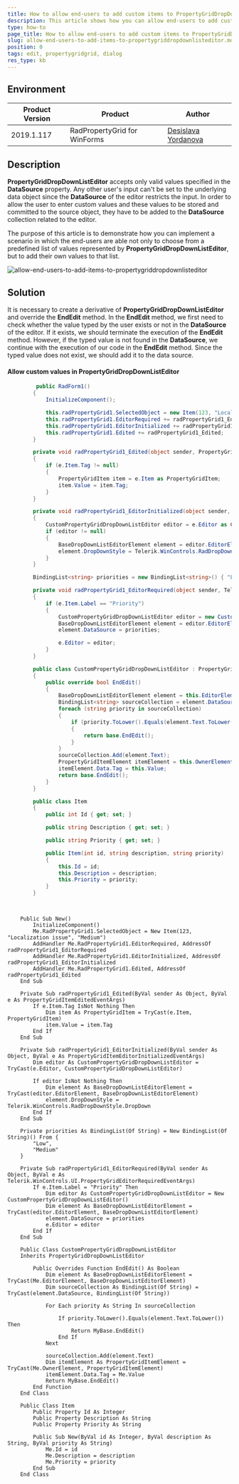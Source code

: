 ```yaml
---
title: How to allow end-users to add custom items to PropertyGridDropDownListEditor
description: This article shows how you can allow end-users to add custom items to the PropertyGridDropDownListEditor.
type: how-to
page_title: How to allow end-users to add custom items to PropertyGridDropDownListEditor 
slug: allow-end-users-to-add-items-to-propertygriddropdownlisteditor.md
position: 0
tags: edit, propertygridgrid, dialog
res_type: kb
---
```


## Environment
 
|Product Version|Product|Author|
|----|----|----|
|2019.1.117|RadPropertyGrid for WinForms|[Desislava Yordanova](https://www.telerik.com/blogs/author/desislava-yordanova)|
 

## Description

**PropertyGridDropDownListEditor** accepts only valid values specified in the **DataSource** property. Any other user's input can't be set to the underlying data object since the **DataSource** of the editor restricts the input. In order to allow the user to enter custom values and these values to be stored and committed to the source object, they have to be added to the **DataSource** collection related to the editor. 

The purpose of this article is to demonstrate how you can implement a scenario in which the end-users are able not only to choose from a predefined list of values represented by **PropertyGridDropDownListEditor**, but to add their own values to that list.
 
![allow-end-users-to-add-items-to-propertygriddropdownlisteditor](images/allow-end-users-to-add-items-to-propertygriddropdownlisteditor.gif)

## Solution 
 
It is necessary to create a derivative of **PropertyGridDropDownListEditor** and override the **EndEdit** method. In the **EndEdit** method, we first need to check whether the value typed by the user exists or not in the **DataSource** of the editor. If it exists, we should terminate the execution of the **EndEdit** method. However, if the typed value is not found in the **DataSource**, we continue with the execution of our code in the **EndEdit** method. Since the typed value does not exist, we should add it to the data source.

#### Allow custom values in PropertyGridDropDownListEditor

````C#
         public RadForm1()
        {
            InitializeComponent();

            this.radPropertyGrid1.SelectedObject = new Item(123, "Localization issue", "Medium");
            this.radPropertyGrid1.EditorRequired += radPropertyGrid1_EditorRequired;
            this.radPropertyGrid1.EditorInitialized += radPropertyGrid1_EditorInitialized;
            this.radPropertyGrid1.Edited += radPropertyGrid1_Edited;
        }

        private void radPropertyGrid1_Edited(object sender, PropertyGridItemEditedEventArgs e)
        {
            if (e.Item.Tag != null)
            {
                PropertyGridItem item = e.Item as PropertyGridItem;
                item.Value = item.Tag;
            }
        }

        private void radPropertyGrid1_EditorInitialized(object sender, PropertyGridItemEditorInitializedEventArgs e)
        {
            CustomPropertyGridDropDownListEditor editor = e.Editor as CustomPropertyGridDropDownListEditor;
            if (editor != null)
            {
                BaseDropDownListEditorElement element = editor.EditorElement as BaseDropDownListEditorElement;
                element.DropDownStyle = Telerik.WinControls.RadDropDownStyle.DropDown;
            }
        }

        BindingList<string> priorities = new BindingList<string>() { "Low", "Medium" };

        private void radPropertyGrid1_EditorRequired(object sender, Telerik.WinControls.UI.PropertyGridEditorRequiredEventArgs e)
        {
            if (e.Item.Label == "Priority")
            {
                CustomPropertyGridDropDownListEditor editor = new CustomPropertyGridDropDownListEditor();
                BaseDropDownListEditorElement element = editor.EditorElement as BaseDropDownListEditorElement;
                element.DataSource = priorities;

                e.Editor = editor;
            }
        }

        public class CustomPropertyGridDropDownListEditor : PropertyGridDropDownListEditor
        {
            public override bool EndEdit()
            {
                BaseDropDownListEditorElement element = this.EditorElement as BaseDropDownListEditorElement;
                BindingList<string> sourceCollection = element.DataSource as BindingList<string>;
                foreach (string priority in sourceCollection)
                {
                    if (priority.ToLower().Equals(element.Text.ToLower()))
                    {
                        return base.EndEdit();
                    }
                }
                sourceCollection.Add(element.Text);
                PropertyGridItemElement itemElement = this.OwnerElement as PropertyGridItemElement;
                itemElement.Data.Tag = this.Value;
                return base.EndEdit();
            }
        }

        public class Item
        {
            public int Id { get; set; }

            public string Description { get; set; }

            public string Priority { get; set; }

            public Item(int id, string description, string priority)
            {
                this.Id = id;
                this.Description = description;
                this.Priority = priority;
            }
        }   

       
````
````VB.NET
    Public Sub New()
        InitializeComponent()
        Me.RadPropertyGrid1.SelectedObject = New Item(123, "Localization issue", "Medium")
        AddHandler Me.RadPropertyGrid1.EditorRequired, AddressOf radPropertyGrid1_EditorRequired
        AddHandler Me.RadPropertyGrid1.EditorInitialized, AddressOf radPropertyGrid1_EditorInitialized
        AddHandler Me.RadPropertyGrid1.Edited, AddressOf radPropertyGrid1_Edited
    End Sub

    Private Sub radPropertyGrid1_Edited(ByVal sender As Object, ByVal e As PropertyGridItemEditedEventArgs)
        If e.Item.Tag IsNot Nothing Then
            Dim item As PropertyGridItem = TryCast(e.Item, PropertyGridItem)
            item.Value = item.Tag
        End If
    End Sub

    Private Sub radPropertyGrid1_EditorInitialized(ByVal sender As Object, ByVal e As PropertyGridItemEditorInitializedEventArgs)
        Dim editor As CustomPropertyGridDropDownListEditor = TryCast(e.Editor, CustomPropertyGridDropDownListEditor)

        If editor IsNot Nothing Then
            Dim element As BaseDropDownListEditorElement = TryCast(editor.EditorElement, BaseDropDownListEditorElement)
            element.DropDownStyle = Telerik.WinControls.RadDropDownStyle.DropDown
        End If
    End Sub

    Private priorities As BindingList(Of String) = New BindingList(Of String)() From {
        "Low",
        "Medium"
    }

    Private Sub radPropertyGrid1_EditorRequired(ByVal sender As Object, ByVal e As Telerik.WinControls.UI.PropertyGridEditorRequiredEventArgs)
        If e.Item.Label = "Priority" Then
            Dim editor As CustomPropertyGridDropDownListEditor = New CustomPropertyGridDropDownListEditor()
            Dim element As BaseDropDownListEditorElement = TryCast(editor.EditorElement, BaseDropDownListEditorElement)
            element.DataSource = priorities
            e.Editor = editor
        End If
    End Sub

    Public Class CustomPropertyGridDropDownListEditor
    Inherits PropertyGridDropDownListEditor

        Public Overrides Function EndEdit() As Boolean
            Dim element As BaseDropDownListEditorElement = TryCast(Me.EditorElement, BaseDropDownListEditorElement)
            Dim sourceCollection As BindingList(Of String) = TryCast(element.DataSource, BindingList(Of String))

            For Each priority As String In sourceCollection

                If priority.ToLower().Equals(element.Text.ToLower()) Then
                    Return MyBase.EndEdit()
                End If
            Next

            sourceCollection.Add(element.Text)
            Dim itemElement As PropertyGridItemElement = TryCast(Me.OwnerElement, PropertyGridItemElement)
            itemElement.Data.Tag = Me.Value
            Return MyBase.EndEdit()
        End Function
    End Class

    Public Class Item
        Public Property Id As Integer
        Public Property Description As String
        Public Property Priority As String

        Public Sub New(ByVal id As Integer, ByVal description As String, ByVal priority As String)
            Me.Id = id
            Me.Description = description
            Me.Priority = priority
        End Sub
    End Class	
      

````


 

 